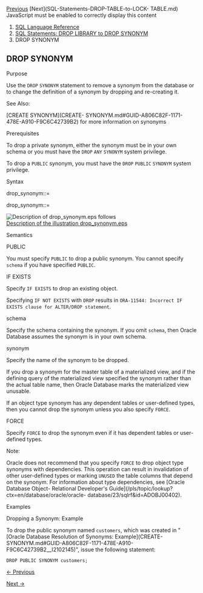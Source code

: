 [Previous](DROP-SEQUENCE.md) [Next](SQL-Statements-DROP-TABLE-to-LOCK-
TABLE.md) JavaScript must be enabled to correctly display this content

  1. [SQL Language Reference ](index.md)
  2. [ SQL Statements: DROP LIBRARY to DROP SYNONYM](SQL-Statements-DROP-LIBRARY-to-DROP-SYNONYM.md)
  3. DROP SYNONYM 

## DROP SYNONYM

Purpose

Use the `DROP` `SYNONYM` statement to remove a synonym from the database or to
change the definition of a synonym by dropping and re-creating it.

See Also:

[CREATE SYNONYM](CREATE-
SYNONYM.md#GUID-A806C82F-1171-478E-A910-F9C6C42739B2) for more information
on synonyms

Prerequisites

To drop a private synonym, either the synonym must be in your own schema or
you must have the `DROP` `ANY` `SYNONYM` system privilege.

To drop a `PUBLIC` synonym, you must have the `DROP` `PUBLIC` `SYNONYM` system
privilege.

Syntax

drop_synonym::=

drop_synonym::=

![Description of drop_synonym.eps
follows](https://docs.oracle.com/en/database/oracle/oracle-database/23/sqlrf/img/drop_synonym.gif)  
[Description of the illustration drop_synonym.eps](img_text/drop_synonym.md)

Semantics

PUBLIC

You must specify `PUBLIC` to drop a public synonym. You cannot specify
`schema` if you have specified `PUBLIC`.

IF EXISTS

Specify `IF EXISTS` to drop an existing object.

Specifying `IF NOT EXISTS` with `DROP` results in `ORA-11544: Incorrect IF
EXISTS clause for ALTER/DROP statement`.

schema

Specify the schema containing the synonym. If you omit `schema`, then Oracle
Database assumes the synonym is in your own schema.

synonym

Specify the name of the synonym to be dropped.

If you drop a synonym for the master table of a materialized view, and if the
defining query of the materialized view specified the synonym rather than the
actual table name, then Oracle Database marks the materialized view unusable.

If an object type synonym has any dependent tables or user-defined types, then
you cannot drop the synonym unless you also specify `FORCE`.

FORCE

Specify `FORCE` to drop the synonym even if it has dependent tables or user-
defined types.

Note:

Oracle does not recommend that you specify `FORCE` to drop object type
synonyms with dependencies. This operation can result in invalidation of other
user-defined types or marking `UNUSED` the table columns that depend on the
synonym. For information about type dependencies, see [Oracle Database Object-
Relational Developer's Guide](/pls/topic/lookup?ctx=en/database/oracle/oracle-
database/23/sqlrf&id=ADOBJ00402).

Examples

Dropping a Synonym: Example

To drop the public synonym named `customers`, which was created in "[Oracle
Database Resolution of Synonyms: Example](CREATE-
SYNONYM.md#GUID-A806C82F-1171-478E-A910-F9C6C42739B2__I2102145)", issue the
following statement:

    
    
    DROP PUBLIC SYNONYM customers; 


[← Previous](DROP-SEQUENCE.md)

[Next →](SQL-Statements-DROP-TABLE-to-LOCK-TABLE.md)
